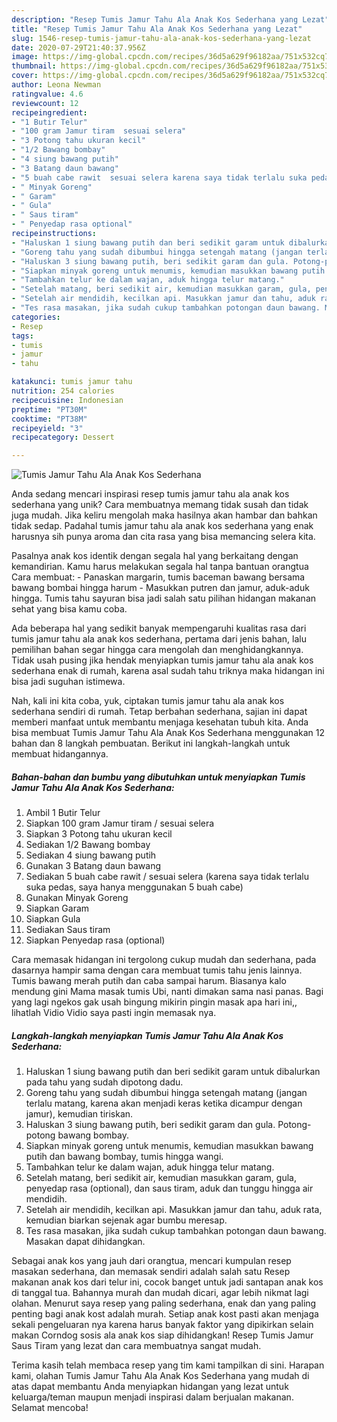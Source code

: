 ```yaml
---
description: "Resep Tumis Jamur Tahu Ala Anak Kos Sederhana yang Lezat"
title: "Resep Tumis Jamur Tahu Ala Anak Kos Sederhana yang Lezat"
slug: 1546-resep-tumis-jamur-tahu-ala-anak-kos-sederhana-yang-lezat
date: 2020-07-29T21:40:37.956Z
image: https://img-global.cpcdn.com/recipes/36d5a629f96182aa/751x532cq70/tumis-jamur-tahu-ala-anak-kos-sederhana-foto-resep-utama.jpg
thumbnail: https://img-global.cpcdn.com/recipes/36d5a629f96182aa/751x532cq70/tumis-jamur-tahu-ala-anak-kos-sederhana-foto-resep-utama.jpg
cover: https://img-global.cpcdn.com/recipes/36d5a629f96182aa/751x532cq70/tumis-jamur-tahu-ala-anak-kos-sederhana-foto-resep-utama.jpg
author: Leona Newman
ratingvalue: 4.6
reviewcount: 12
recipeingredient:
- "1 Butir Telur"
- "100 gram Jamur tiram  sesuai selera"
- "3 Potong tahu ukuran kecil"
- "1/2 Bawang bombay"
- "4 siung bawang putih"
- "3 Batang daun bawang"
- "5 buah cabe rawit  sesuai selera karena saya tidak terlalu suka pedas saya hanya menggunakan 5 buah cabe"
- " Minyak Goreng"
- " Garam"
- " Gula"
- " Saus tiram"
- " Penyedap rasa optional"
recipeinstructions:
- "Haluskan 1 siung bawang putih dan beri sedikit garam untuk dibalurkan pada tahu yang sudah dipotong dadu."
- "Goreng tahu yang sudah dibumbui hingga setengah matang (jangan terlalu matang, karena akan menjadi keras ketika dicampur dengan jamur), kemudian tiriskan."
- "Haluskan 3 siung bawang putih, beri sedikit garam dan gula. Potong-potong bawang bombay."
- "Siapkan minyak goreng untuk menumis, kemudian masukkan bawang putih dan bawang bombay, tumis hingga wangi."
- "Tambahkan telur ke dalam wajan, aduk hingga telur matang."
- "Setelah matang, beri sedikit air, kemudian masukkan garam, gula, penyedap rasa (optional), dan saus tiram, aduk dan tunggu hingga air mendidih."
- "Setelah air mendidih, kecilkan api. Masukkan jamur dan tahu, aduk rata, kemudian biarkan sejenak agar bumbu meresap."
- "Tes rasa masakan, jika sudah cukup tambahkan potongan daun bawang. Masakan dapat dihidangkan."
categories:
- Resep
tags:
- tumis
- jamur
- tahu

katakunci: tumis jamur tahu 
nutrition: 254 calories
recipecuisine: Indonesian
preptime: "PT30M"
cooktime: "PT38M"
recipeyield: "3"
recipecategory: Dessert

---
```



![Tumis Jamur Tahu Ala Anak Kos Sederhana](https://img-global.cpcdn.com/recipes/36d5a629f96182aa/751x532cq70/tumis-jamur-tahu-ala-anak-kos-sederhana-foto-resep-utama.jpg)

Anda sedang mencari inspirasi resep tumis jamur tahu ala anak kos sederhana yang unik? Cara membuatnya memang tidak susah dan tidak juga mudah. Jika keliru mengolah maka hasilnya akan hambar dan bahkan tidak sedap. Padahal tumis jamur tahu ala anak kos sederhana yang enak harusnya sih punya aroma dan cita rasa yang bisa memancing selera kita.

Pasalnya anak kos identik dengan segala hal yang berkaitang dengan kemandirian. Kamu harus melakukan segala hal tanpa bantuan orangtua Cara membuat: - Panaskan margarin, tumis baceman bawang bersama bawang bombai hingga harum - Masukkan putren dan jamur, aduk-aduk hingga. Tumis tahu sayuran bisa jadi salah satu pilihan hidangan makanan sehat yang bisa kamu coba.

Ada beberapa hal yang sedikit banyak mempengaruhi kualitas rasa dari tumis jamur tahu ala anak kos sederhana, pertama dari jenis bahan, lalu pemilihan bahan segar hingga cara mengolah dan menghidangkannya. Tidak usah pusing jika hendak menyiapkan tumis jamur tahu ala anak kos sederhana enak di rumah, karena asal sudah tahu triknya maka hidangan ini bisa jadi suguhan istimewa.


Nah, kali ini kita coba, yuk, ciptakan tumis jamur tahu ala anak kos sederhana sendiri di rumah. Tetap berbahan sederhana, sajian ini dapat memberi manfaat untuk membantu menjaga kesehatan tubuh kita. Anda bisa membuat Tumis Jamur Tahu Ala Anak Kos Sederhana menggunakan 12 bahan dan 8 langkah pembuatan. Berikut ini langkah-langkah untuk membuat hidangannya.

<!--inarticleads1-->

##### Bahan-bahan dan bumbu yang dibutuhkan untuk menyiapkan Tumis Jamur Tahu Ala Anak Kos Sederhana:

1. Ambil 1 Butir Telur
1. Siapkan 100 gram Jamur tiram / sesuai selera
1. Siapkan 3 Potong tahu ukuran kecil
1. Sediakan 1/2 Bawang bombay
1. Sediakan 4 siung bawang putih
1. Gunakan 3 Batang daun bawang
1. Sediakan 5 buah cabe rawit / sesuai selera (karena saya tidak terlalu suka pedas, saya hanya menggunakan 5 buah cabe)
1. Gunakan  Minyak Goreng
1. Siapkan  Garam
1. Siapkan  Gula
1. Sediakan  Saus tiram
1. Siapkan  Penyedap rasa (optional)


Cara memasak hidangan ini tergolong cukup mudah dan sederhana, pada dasarnya hampir sama dengan cara membuat tumis tahu jenis lainnya. Tumis bawang merah putih dan caba sampai harum. Biasanya kalo mendung gini Mama masak tumis Ubi, nanti dimakan sama nasi panas. Bagi yang lagi ngekos gak usah bingung mikirin pingin masak apa hari ini,, lihatlah Vidio Vidio saya pasti ingin memasak nya. 

<!--inarticleads2-->

##### Langkah-langkah menyiapkan Tumis Jamur Tahu Ala Anak Kos Sederhana:

1. Haluskan 1 siung bawang putih dan beri sedikit garam untuk dibalurkan pada tahu yang sudah dipotong dadu.
1. Goreng tahu yang sudah dibumbui hingga setengah matang (jangan terlalu matang, karena akan menjadi keras ketika dicampur dengan jamur), kemudian tiriskan.
1. Haluskan 3 siung bawang putih, beri sedikit garam dan gula. Potong-potong bawang bombay.
1. Siapkan minyak goreng untuk menumis, kemudian masukkan bawang putih dan bawang bombay, tumis hingga wangi.
1. Tambahkan telur ke dalam wajan, aduk hingga telur matang.
1. Setelah matang, beri sedikit air, kemudian masukkan garam, gula, penyedap rasa (optional), dan saus tiram, aduk dan tunggu hingga air mendidih.
1. Setelah air mendidih, kecilkan api. Masukkan jamur dan tahu, aduk rata, kemudian biarkan sejenak agar bumbu meresap.
1. Tes rasa masakan, jika sudah cukup tambahkan potongan daun bawang. Masakan dapat dihidangkan.


Sebagai anak kos yang jauh dari orangtua, mencari kumpulan resep masakan sederhana, dan memasak sendiri adalah salah satu Resep makanan anak kos dari telur ini, cocok banget untuk jadi santapan anak kos di tanggal tua. Bahannya murah dan mudah dicari, agar lebih nikmat lagi olahan. Menurut saya resep yang paling sederhana, enak dan yang paling penting bagi anak kost adalah murah. Setiap anak kost pasti akan menjaga sekali pengeluaran nya karena harus banyak faktor yang dipikirkan selain makan Corndog sosis ala anak kos siap dihidangkan! Resep Tumis Jamur Saus Tiram yang lezat dan cara membuatnya sangat mudah. 

Terima kasih telah membaca resep yang tim kami tampilkan di sini. Harapan kami, olahan Tumis Jamur Tahu Ala Anak Kos Sederhana yang mudah di atas dapat membantu Anda menyiapkan hidangan yang lezat untuk keluarga/teman maupun menjadi inspirasi dalam berjualan makanan. Selamat mencoba!
